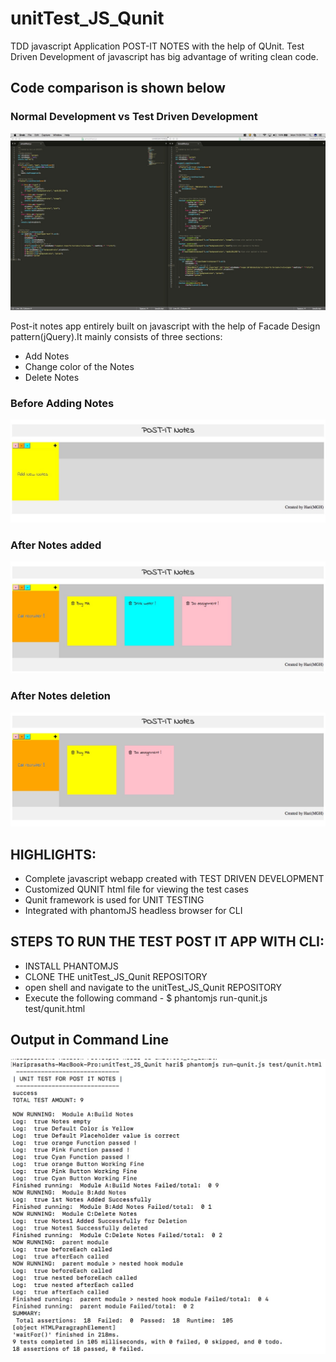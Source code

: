 # unitTest_JS_Qunit
TDD javascript Application POST-IT NOTES with the help of QUnit. Test Driven Development of javascript has big advantage of writing clean code.

## Code comparison is shown below

### Normal Development                             vs                 Test Driven Development

![codecompare](https://github.com/haripery/unitTest_JS_Qunit/blob/master/lib/Pics/compare2.jpeg)

Post-it notes app entirely built on javascript with the help of Facade Design pattern(jQuery).It mainly consists of three sections:
- Add Notes
- Change color of the Notes
- Delete Notes

### Before Adding Notes

![beforenotes](https://github.com/haripery/unitTest_JS_Qunit/blob/master/lib/Pics/postit1_Fotor.jpg)

### After Notes added

![afternotes](https://github.com/haripery/unitTest_JS_Qunit/blob/master/lib/Pics/postit2.jpeg)

### After Notes deletion

![deletenotes](https://github.com/haripery/unitTest_JS_Qunit/blob/master/lib/Pics/deletenotes.jpeg)

## HIGHLIGHTS:
 - Complete javascript webapp created with TEST DRIVEN DEVELOPMENT
 - Customized QUNIT html file for viewing the test cases
 - Qunit framework is used for UNIT TESTING
 - Integrated with phantomJS headless browser for CLI


 ## STEPS TO RUN THE TEST POST IT APP WITH CLI:
 - INSTALL PHANTOMJS
 - CLONE THE unitTest_JS_Qunit REPOSITORY
 - open shell and navigate to the unitTest_JS_Qunit REPOSITORY
 - Execute the following command - $ phantomjs run-qunit.js test/qunit.html
 
 ## Output in Command Line
 
 ![unittest](https://github.com/haripery/unitTest_JS_Qunit/blob/master/lib/Pics/cli_unittest.jpeg)
